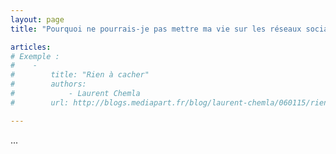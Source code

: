 ```yaml
---
layout: page
title: "Pourquoi ne pourrais-je pas mettre ma vie sur les réseaux sociaux ?"

articles:
# Exemple :
#    -
#        title: "Rien à cacher"
#        authors:
#            - Laurent Chemla
#        url: http://blogs.mediapart.fr/blog/laurent-chemla/060115/rien-cacher

---
```


...
